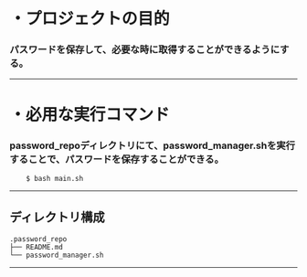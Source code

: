 # ・プロジェクトの目的

### パスワードを保存して、必要な時に取得することができるようにする。　　

---
# ・必用な実行コマンド  

### password_repoディレクトリにて、password_manager.shを実行することで、パスワードを保存することができる。

```
    $ bash main.sh
```

---
## ディレクトリ構成
```
.password_repo
├── README.md
└── password_manager.sh
```
---


